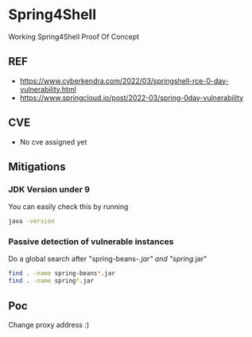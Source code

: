 # Spring4Shell
Working Spring4Shell Proof Of Concept

## REF

* https://www.cyberkendra.com/2022/03/springshell-rce-0-day-vulnerability.html
* https://www.springcloud.io/post/2022-03/spring-0day-vulnerability

## CVE

- No cve assigned yet

## Mitigations

### JDK Version under 9

You can easily check this by running
```sh
java -version
```

### Passive detection of vulnerable instances

Do a global search after "spring-beans-*.jar" and "spring*.jar"

```sh
find . -name spring-beans*.jar
find . -name spring*.jar
```

## Poc
Change proxy address :)
